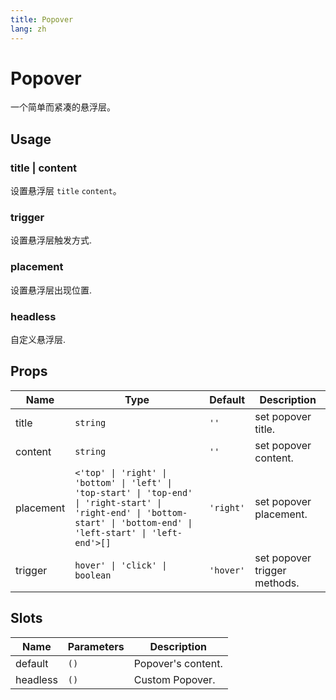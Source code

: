 ```yaml
---
title: Popover
lang: zh
---
```


# Popover <sup><PlBadge value="New" /></sup>

一个简单而紧凑的悬浮层。

## Usage

### title | content

设置悬浮层 `title` `content`。

<demo src="../../../example/popover/usage.vue"></demo>

### trigger

设置悬浮层触发方式.

<demo src="../../../example/popover/trigger.vue"></demo>

### placement

设置悬浮层出现位置.

<demo src="../../../example/popover/placement.vue"></demo>

### headless

自定义悬浮层.

<demo src="../../../example/popover/headless.vue"></demo>

## Props

| Name        | Type       | Default     | Description                           |
| ------      | ---------- | ----------- | ------------------------------------- |
| title   | `string`  | `''`  | set popover title. |
| content   | `string`  | `''`  | set popover content. |
| placement    | `<'top' \| 'right' \| 'bottom' \| 'left' \| 'top-start' \| 'top-end' \| 'right-start' \| 'right-end' \| 'bottom-start' \| 'bottom-end' \| 'left-start' \| 'left-end'>[]` | `'right'` | set popover placement. |
| trigger    | `hover' \| 'click' \| boolean` | `'hover'` | set popover trigger methods. |

## Slots

| Name     | Parameters | Description      |
| -------  | ---------- | ---------------- |
| default  | `()`       | Popover's content. |
| headless | `()`       | Custom Popover.    |
